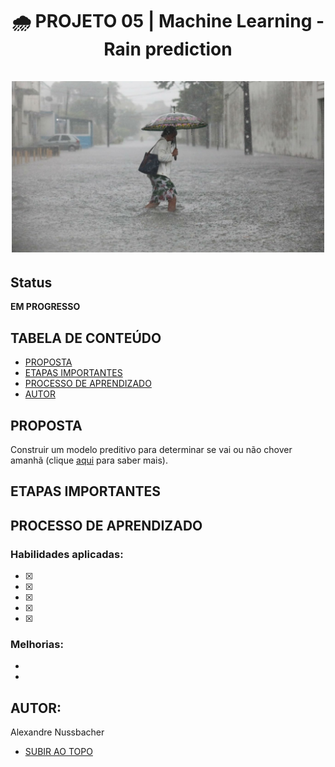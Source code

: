 <a name="topo"></a>
<h1 align="center"> 🌧️ PROJETO 05 | Machine Learning - Rain prediction <br></br>
  <img width=500 src="https://github.com/alexandrenussbacher/Ironhack-Projetos/blob/main/Projeto%2005%20-%20Rain%20prediction/imagens/chuva.jpg" alt="Chuva"/>
</h>

## Status

**EM PROGRESSO**

## TABELA DE CONTEÚDO

- [PROPOSTA](#proposta)
- [ETAPAS IMPORTANTES](#etapas)
- [PROCESSO DE APRENDIZADO](#processo_de_aprendizado)
- [AUTOR](#autor)

<a name="proposta"></a>
## PROPOSTA
Construir um modelo preditivo para determinar se vai ou não chover amanhã (clique [aqui]("https://github.com/alexandrenussbacher/Ironhack-Projetos/blob/main/Projeto%2005%20-%20Rain%20prediction/instru%C3%A7%C3%B5es.md") para saber mais).

<a name="etapas"></a>
## ETAPAS IMPORTANTES

<a name="processo_de_aprendizado"></a>
## PROCESSO DE APRENDIZADO

### Habilidades aplicadas:

- [x] 
- [x] 
- [x] 
- [x] 
- [x] 

### Melhorias:

* 

* 

<a name="autor"></a>
## AUTOR:

Alexandre Nussbacher

- [SUBIR AO TOPO](#topo)
